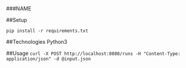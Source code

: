 ###NAME

##Setup

`pip install -r requirements.txt`

##Technologies
Python3

##Usage
`curl -X POST http://localhost:8080/runs -H "Content-Type: application/json" -d @input.json`
